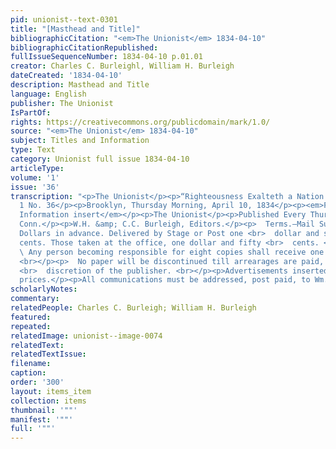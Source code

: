 ```yaml
---
pid: unionist--text-0301
title: "[Masthead and Title]"
bibliographicCitation: "<em>The Unionist</em> 1834-04-10"
bibliographicCitationRepublished: 
fullIssueSequenceNumber: 1834-04-10 p.01.01
creator: Charles C. Burleighl, William H. Burleigh
dateCreated: '1834-04-10'
description: Masthead and Title
language: English
publisher: The Unionist
IsPartOf: 
rights: https://creativecommons.org/publicdomain/mark/1.0/
source: "<em>The Unionist</em> 1834-04-10"
subject: Titles and Information
type: Text
category: Unionist full issue 1834-04-10
articleType: 
volume: '1'
issue: '36'
transcription: "<p>The Unionist</p><p>“Righteousness Exalteth a Nation.”</p><p>Vol.
  1 No. 36</p><p>Brooklyn, Thursday Morning, April 10, 1834</p><p><em>First Column,
  Information insert</em></p><p>The Unionist</p><p>Published Every Thursday Morning,</p><p>Brooklyn,
  Conn.</p><p>W.H. &amp; C.C. Burleigh, Editors.</p><p>  Terms.—Mail Subscribers Two
  Dollars in advance. Delivered by Stage or Post one <br>  dollar and seventy-five
  cents. Those taken at the office, one dollar and fifty <br>  cents. <br></p><p>
  \ Any person becoming responsible for eight copies shall receive one copy <br>  gratis.
  <br></p><p>  No paper will be discontinued till arrearages are paid, except at the
  <br>  discretion of the publisher. <br></p><p>Advertisements inserted at the usual
  prices.</p><p>All communications must be addressed, post paid, to Wm. H. Burleigh.</p>"
scholarlyNotes: 
commentary: 
relatedPeople: Charles C. Burleigh; William H. Burleigh
featured: 
repeated: 
relatedImage: unionist--image-0074
relatedText: 
relatedTextIssue: 
filename: 
caption: 
order: '300'
layout: items_item
collection: items
thumbnail: '""'
manifest: '""'
full: '""'
---
```

